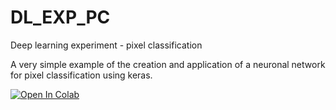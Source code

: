 # DL_EXP_PC
Deep learning experiment - pixel classification

A very simple example of the creation and application of a neuronal network for pixel classification using keras.

[![Open In Colab](https://colab.research.google.com/assets/colab-badge.svg)](https://colab.research.google.com/github/MontpellierRessourcesImagerie/DL_EXP_PC/blob/master/DL01-toc.ipynb)
